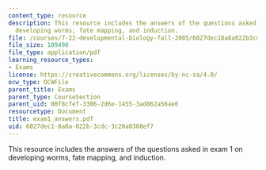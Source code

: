 ```yaml
---
content_type: resource
description: This resource includes the answers of the questions asked in exam 1 on
  developing worms, fate mapping, and induction.
file: /courses/7-22-developmental-biology-fall-2005/6027dec18a8a022b3cdc3c20a0388ef7_exam1_answers.pdf
file_size: 109498
file_type: application/pdf
learning_resource_types:
- Exams
license: https://creativecommons.org/licenses/by-nc-sa/4.0/
ocw_type: OCWFile
parent_title: Exams
parent_type: CourseSection
parent_uid: 00f8cfef-3306-2d6e-1455-3ad862a56ae6
resourcetype: Document
title: exam1_answers.pdf
uid: 6027dec1-8a8a-022b-3cdc-3c20a0388ef7
---
```

This resource includes the answers of the questions asked in exam 1 on developing worms, fate mapping, and induction.